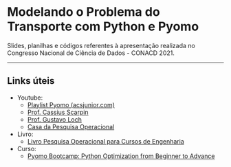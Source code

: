 # Modelando o Problema do Transporte com Python e Pyomo

Slides, planilhas e códigos referentes à apresentação realizada no Congresso Nacional de Ciência de Dados - CONACD 2021.

<hr>

## Links úteis

* Youtube:
  + [Playlist Pyomo (acsjunior.com)](https://acsjunior.com/courses/pyomo/)
  + [Prof. Cassius Scarpin](https://www.youtube.com/channel/UC13Iu2g7WTtDIk_frg9Qiog/playlists)
  + [Prof. Gustavo Loch](https://www.youtube.com/channel/UCTV0aUMSGxKqCkIC2v115zA/playlists)
  + [Casa da Pesquisa Operacional](https://www.youtube.com/c/CasadaPesquisaOperacional/featured)
* Livro:
  + [Livro Pesquisa Operacional para Cursos de Engenharia](https://www.grupogen.com.br/pesquisa-operacional-para-cursos-de-engenharia)
* Curso:
  + [Pyomo Bootcamp: Python Optimization from Beginner to Advance](https://www.udemy.com/course/optimization-in-python/)
